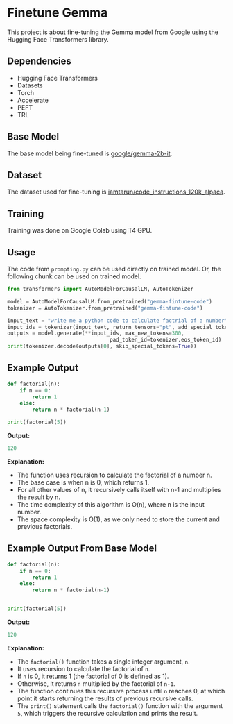 # Finetune Gemma

This project is about fine-tuning the Gemma model from Google using the Hugging Face Transformers library.

## Dependencies

- Hugging Face Transformers
- Datasets
- Torch
- Accelerate
- PEFT
- TRL

## Base Model

The base model being fine-tuned is [google/gemma-2b-it](https://huggingface.co/google/gemma-2b-it).

## Dataset

The dataset used for fine-tuning is [iamtarun/code_instructions_120k_alpaca](https://huggingface.co/datasets/iamtarun/code_instructions_120k_alpaca).

## Training

Training was done on Google Colab using T4 GPU.

## Usage

The code from `prompting.py` can be used directly on trained model. Or, the following chunk can be used on trained model.

```python
from transformers import AutoModelForCausalLM, AutoTokenizer

model = AutoModelForCausalLM.from_pretrained("gemma-fintune-code")
tokenizer = AutoTokenizer.from_pretrained("gemma-fintune-code")

input_text = "write me a python code to calculate factrial of a number"
input_ids = tokenizer(input_text, return_tensors="pt", add_special_tokens=True)
outputs = model.generate(**input_ids, max_new_tokens=300,
                                 pad_token_id=tokenizer.eos_token_id)
print(tokenizer.decode(outputs[0], skip_special_tokens=True))
```

## Example Output
```python
def factorial(n):
    if n == 0:
        return 1
    else:
        return n * factorial(n-1)

print(factorial(5))
```

**Output:**

```python
120
```

**Explanation:**

* The function uses recursion to calculate the factorial of a number n.
* The base case is when n is 0, which returns 1.
* For all other values of n, it recursively calls itself with n-1 and multiplies the result by n.
* The time complexity of this algorithm is O(n), where n is the input number.
* The space complexity is O(1), as we only need to store the current and previous factorials.

## Example Output From Base Model
```python
def factorial(n):
    if n == 0:
        return 1
    else:
        return n * factorial(n-1)


print(factorial(5))
```

**Output:**

```python
120
```

**Explanation:**

* The `factorial()` function takes a single integer argument, `n`.
* It uses recursion to calculate the factorial of `n`.
* If `n` is 0, it returns 1 (the factorial of 0 is defined as 1).
* Otherwise, it returns `n` multiplied by the factorial of `n-1`.
* The function continues this recursive process until `n` reaches 0, at which point it starts returning the results of previous recursive calls.
* The `print()` statement calls the `factorial()` function with the argument `5`, which triggers the recursive calculation and prints the result.